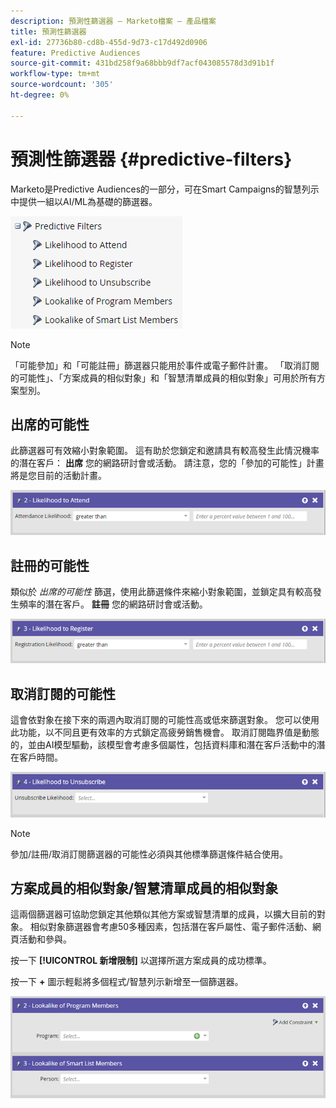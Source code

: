 ```yaml
---
description: 預測性篩選器 — Marketo檔案 — 產品檔案
title: 預測性篩選器
exl-id: 27736b80-cd8b-455d-9d73-c17d492d0906
feature: Predictive Audiences
source-git-commit: 431bd258f9a68bbb9df7acf043085578d3d91b1f
workflow-type: tm+mt
source-wordcount: '305'
ht-degree: 0%

---
```


# 預測性篩選器 {#predictive-filters}

Marketo是Predictive Audiences的一部分，可在Smart Campaigns的智慧列示中提供一組以AI/ML為基礎的篩選器。

![影像1](assets/predictive-filters-1.png)

>[!NOTE]
>
>「可能參加」和「可能註冊」篩選器只能用於事件或電子郵件計畫。 「取消訂閱的可能性」、「方案成員的相似對象」和「智慧清單成員的相似對象」可用於所有方案型別。

## 出席的可能性

此篩選器可有效縮小對象範圍。 這有助於您鎖定和邀請具有較高發生此情況機率的潛在客戶： **出席** 您的網路研討會或活動。 請注意，您的「參加的可能性」計畫將是您目前的活動計畫。

![影像2](assets/predictive-filters-2.png)

## 註冊的可能性

類似於 _出席的可能性_ 篩選，使用此篩選條件來縮小對象範圍，並鎖定具有較高發生頻率的潛在客戶。 **註冊** 您的網路研討會或活動。

![影像3](assets/predictive-filters-3.png)

## 取消訂閱的可能性

這會依對象在接下來的兩週內取消訂閱的可能性高或低來篩選對象。 您可以使用此功能，以不同且更有效率的方式鎖定高疲勞銷售機會。 取消訂閱臨界值是動態的，並由AI模型驅動，該模型會考慮多個屬性，包括資料庫和潛在客戶活動中的潛在客戶時間。

![影像4](assets/predictive-filters-4.png)

>[!NOTE]
>
>參加/註冊/取消訂閱篩選器的可能性必須與其他標準篩選條件結合使用。

## 方案成員的相似對象/智慧清單成員的相似對象

這兩個篩選器可協助您鎖定其他類似其他方案或智慧清單的成員，以擴大目前的對象。 相似對象篩選器會考慮50多種因素，包括潛在客戶屬性、電子郵件活動、網頁活動和參與。

按一下 **[!UICONTROL 新增限制]** 以選擇所選方案成員的成功標準。

按一下 **+** 圖示輕鬆將多個程式/智慧列示新增至一個篩選器。

![影像5](assets/predictive-filters-5.png)

